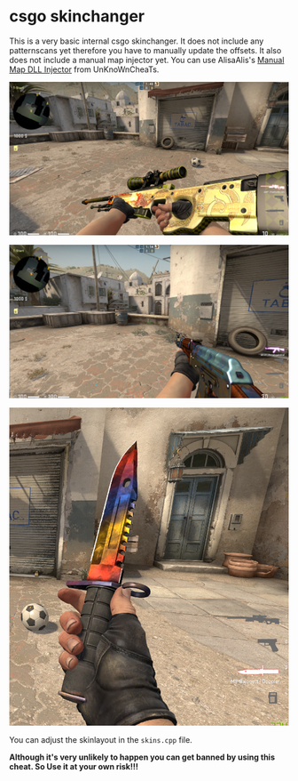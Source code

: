 # csgo skinchanger
This is a very basic internal csgo skinchanger. It does not include any patternscans yet therefore you have to manually update the offsets. It also does not include a manual map injector yet. You can use AlisaAlis's [Manual Map DLL Injector](https://www.unknowncheats.me/forum/general-programming-and-reversing/209939-alisaalis-manual-map-dll-injector-x86-x64.html) from UnKnoWnCheaTs.


![Preview](https://github.com/TheMoerp/csgo_skinchanger/blob/main/images/awp.png)

![Preview](https://github.com/TheMoerp/csgo_skinchanger/blob/main/images/ak47.png)

![Preview](https://github.com/TheMoerp/csgo_skinchanger/blob/main/images/knife.png)

You can adjust the skinlayout in the `skins.cpp` file.

**Although it's very unlikely to happen you can get banned by using this cheat. So Use it at your own risk!!!**
